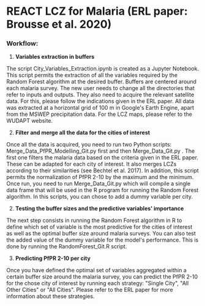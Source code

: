 # REACT LCZ for Malaria (ERL paper: Brousse et al. 2020)

### Workflow:
1. **Variables extraction in buffers**

The script City_Variables_Extraction.ipynb is created as a Jupyter Notebook. This script permits the extraction of all the variables required by the Random Forest algorithm at the desired buffer. Buffers are centered around each malaria survey. The new user needs to change all the directories that refer to inputs and outputs. They also need to acquire the relevant satellite data. For this, please follow the indications given in the ERL paper. All data was extracted at a horizontal grid of 100 m in Google's Earth Engine, apart from the MSWEP precipitation data. For the LCZ maps, please refer to the WUDAPT website.

2. **Filter and merge all the data for the cities of interest**

Once all the data is acquired, you need to run two Python scripts: Merge_Data_PfPR_Modelling_Git.py first and then Merge_Data_Git.py . The first one filters the malaria data based on the criteria given in the ERL paper. These can be adapted for each city of interest. It also merges LCZs according to their similarities (see Bechtel et al. 2017). In addition, this script permits the normalization of PfPR 2-10 by the maximum and the minimum. Once run, you need to run Merge_Data_Git.py which will compile a single data frame that will be used in the R program for running the Random Forest algorithm. In this scripts, you can chose to add a dummy variable per city.

2. **Testing the buffer sizes and the predictive variables' importance**

The next step consists in running the Random Forest algorithm in R to define which set of variable is the most predictive for the cities of interest as well as the optimal buffer size around malaria surveys. You can also test the added value of the dummy variable for the model's performance. This is done by running the RandomForest_Git.R script.

3. **Predicting PfPR 2-10 per city**

Once you have defined the optimal set of variables aggregated within a certain buffer size around the malaria survey, you can predict the PfPR 2-10 for the chose city of interest by running each strategy: "Single City", "All Other Cities" or "All Cities". Please refer to the ERL paper for more information about these strategies. 
